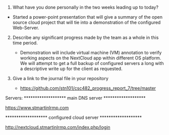 1.	What have you done personally in the two weeks leading up to today?
-  Started a power-point presentation that will give a summary of the open source cloud project that will tie into a demonstration of the configured Web-Server.

2.  Describe any significant progress made by the team as a whole in this time period.
	- Demonstration will include virtual machine (VM) annotation to verify working aspects on the NextCloud app within different OS platform. We will attempt to get a full backup of configured servers a long with a descriptive write up for the client as requested.

3. Give a link to the journal file in your repository
	- https://github.com/stn101/csc482_progress_report_7/tree/master
	
	
	

Servers:
******************* main DNS server *******************

https://www.stmartinlrmp.com





******************* configured cloud server *******************

http://nextcloud.stmartinlrmp.com/index.php/login
